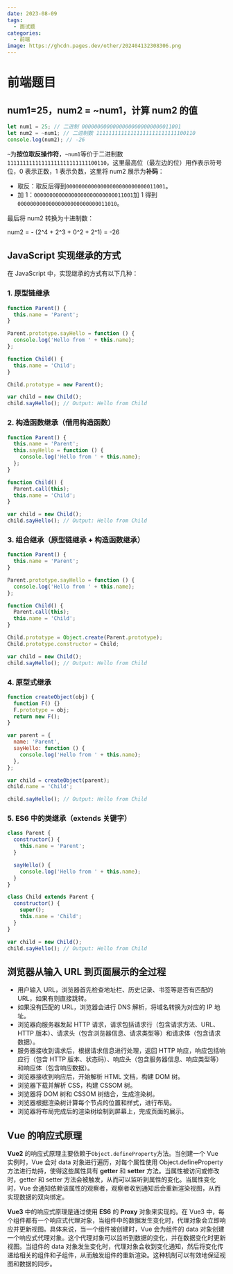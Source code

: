 ```yaml
---
date: 2023-08-09
tags:
  - 面试题
categories:
  - 前端
image: https://ghcdn.pages.dev/other/202404132308306.png
---
```


# 前端题目

## **num1=25，num2 = ~num1，计算 num2 的值**

```js
let num1 = 25; // 二进制 00000000000000000000000000011001
let num2 = ~num1; // 二进制数 11111111111111111111111111100110
console.log(num2); // -26
```

`~`为**按位取反操作符**，`~num1`等价于二进制数`11111111111111111111111111100110`，这里最高位（最左边的位）用作表示符号位，0 表示正数，1 表示负数，这里将 num2 展示为**补码**：

- 取反：取反后得到`00000000000000000000000000011001`。
- 加 1：`00000000000000000000000000011001`加 1 得到`00000000000000000000000000011010`。

最后将 num2 转换为十进制数：

num2 = - (2^4 + 2^3 + 0^2 + 2^1) = -26

## **JavaScript 实现继承的方式**

在 JavaScript 中，实现继承的方式有以下几种：

### **1. 原型链继承**

```javascript
function Parent() {
  this.name = 'Parent';
}

Parent.prototype.sayHello = function () {
  console.log('Hello from ' + this.name);
};

function Child() {
  this.name = 'Child';
}

Child.prototype = new Parent();

var child = new Child();
child.sayHello(); // Output: Hello from Child
```

### **2. 构造函数继承（借用构造函数）**

```javascript
function Parent() {
  this.name = 'Parent';
  this.sayHello = function () {
    console.log('Hello from ' + this.name);
  };
}

function Child() {
  Parent.call(this);
  this.name = 'Child';
}

var child = new Child();
child.sayHello(); // Output: Hello from Child
```

### **3. 组合继承（原型链继承 + 构造函数继承）**

```javascript
function Parent() {
  this.name = 'Parent';
}

Parent.prototype.sayHello = function () {
  console.log('Hello from ' + this.name);
};

function Child() {
  Parent.call(this);
  this.name = 'Child';
}

Child.prototype = Object.create(Parent.prototype);
Child.prototype.constructor = Child;

var child = new Child();
child.sayHello(); // Output: Hello from Child
```

### **4. 原型式继承**

```javascript
function createObject(obj) {
  function F() {}
  F.prototype = obj;
  return new F();
}

var parent = {
  name: 'Parent',
  sayHello: function () {
    console.log('Hello from ' + this.name);
  },
};

var child = createObject(parent);
child.name = 'Child';

child.sayHello(); // Output: Hello from Child
```

### **5. ES6 中的类继承（extends 关键字）**

```javascript
class Parent {
  constructor() {
    this.name = 'Parent';
  }

  sayHello() {
    console.log('Hello from ' + this.name);
  }
}

class Child extends Parent {
  constructor() {
    super();
    this.name = 'Child';
  }
}

var child = new Child();
child.sayHello(); // Output: Hello from Child
```

## **浏览器从输入 URL 到页面展示的全过程**

- 用户输入 URL，浏览器首先检查地址栏、历史记录、书签等是否有匹配的 URL，如果有则直接跳转。
- 如果没有匹配的 URL，浏览器会进行 DNS 解析，将域名转换为对应的 IP 地址。
- 浏览器向服务器发起 HTTP 请求，请求包括请求行（包含请求方法、URL、HTTP 版本）、请求头（包含浏览器信息、请求类型等）和请求体（包含请求数据）。
- 服务器接收到请求后，根据请求信息进行处理，返回 HTTP 响应，响应包括响应行（包含 HTTP 版本、状态码）、响应头（包含服务器信息、响应类型等）和响应体（包含响应数据）。
- 浏览器接收到响应后，开始解析 HTML 文档，构建 DOM 树。
- 浏览器下载并解析 CSS，构建 CSSOM 树。
- 浏览器将 DOM 树和 CSSOM 树结合，生成渲染树。
- 浏览器根据渲染树计算每个节点的位置和样式，进行布局。
- 浏览器将布局完成后的渲染树绘制到屏幕上，完成页面的展示。

## **Vue 的响应式原理**

**Vue2** 的响应式原理主要依赖于`Object.defineProperty`方法。当创建一个 Vue 实例时，Vue 会对 data 对象进行遍历，对每个属性使用 Object.defineProperty 方法进行劫持，使得这些属性具有 **getter** 和 **setter** 方法。当属性被访问或修改时，getter 和 setter 方法会被触发，从而可以监听到属性的变化。当属性变化时，Vue 会通知依赖该属性的观察者，观察者收到通知后会重新渲染视图，从而实现数据的双向绑定。

**Vue3** 中的响应式原理是通过使用 **ES6** 的 **Proxy** 对象来实现的。在 Vue3 中，每个组件都有一个响应式代理对象，当组件中的数据发生变化时，代理对象会立即响应并更新视图。具体来说，当一个组件被创建时，Vue 会为组件的 data 对象创建一个响应式代理对象。这个代理对象可以监听到数据的变化，并在数据变化时更新视图。当组件的 data 对象发生变化时，代理对象会收到变化通知，然后将变化传递给相关的组件和子组件，从而触发组件的重新渲染。这种机制可以有效地保证视图和数据的同步。

